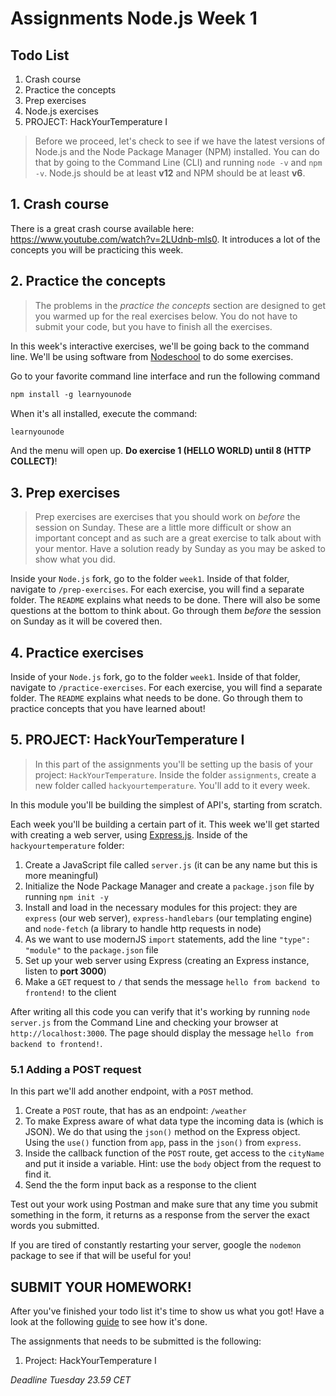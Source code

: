 # Assignments Node.js Week 1

## Todo List

1. Crash course
2. Practice the concepts
3. Prep exercises
4. Node.js exercises
5. PROJECT: HackYourTemperature I

> Before we proceed, let's check to see if we have the latest versions of Node.js and the Node Package Manager (NPM) installed. You can do that by going to the Command Line (CLI) and running `node -v` and `npm -v`. Node.js should be at least **v12** and NPM should be at least **v6**.

## **1. Crash course**

There is a great crash course available here: https://www.youtube.com/watch?v=2LUdnb-mls0. It introduces a lot of the concepts you will be practicing this week.

## **2. Practice the concepts**

> The problems in the _practice the concepts_ section are designed to get you warmed up for the real exercises below. You do not have to submit your code, but you have to finish all the exercises.

In this week's interactive exercises, we'll be going back to the command line. We'll be using software from [Nodeschool](https://nodeschool.io/) to do some exercises.

Go to your favorite command line interface and run the following command

```md
npm install -g learnyounode
```

When it's all installed, execute the command:

```md
learnyounode
```

And the menu will open up. **Do exercise 1 (HELLO WORLD) until 8 (HTTP COLLECT)**!

## **3. Prep exercises**

> Prep exercises are exercises that you should work on _before_ the session on Sunday. These are a little more difficult or show an important concept and as such are a great exercise to talk about with your mentor. Have a solution ready by Sunday as you may be asked to show what you did.

Inside your `Node.js` fork, go to the folder `week1`. Inside of that folder, navigate to `/prep-exercises`. For each exercise, you will find a separate folder. The `README` explains what needs to be done. There will also be some questions at the bottom to think about. Go through them _before_ the session on Sunday as it will be covered then.

## **4. Practice exercises**

Inside of your `Node.js` fork, go to the folder `week1`. Inside of that folder, navigate to `/practice-exercises`. For each exercise, you will find a separate folder. The `README` explains what needs to be done. Go through them to practice concepts that you have learned about!

## **5. PROJECT: HackYourTemperature I**

> In this part of the assignments you'll be setting up the basis of your project: `HackYourTemperature`. Inside the folder `assignments`, create a new folder called `hackyourtemperature`. You'll add to it every week.

In this module you'll be building the simplest of API's, starting from scratch.

Each week you'll be building a certain part of it. This week we'll get started with creating a web server, using [Express.js](https://expressjs.com/). Inside of the `hackyourtemperature` folder:

1. Create a JavaScript file called `server.js` (it can be any name but this is more meaningful)
2. Initialize the Node Package Manager and create a `package.json` file by running `npm init -y`
3. Install and load in the necessary modules for this project: they are `express` (our web server), `express-handlebars` (our templating engine) and `node-fetch` (a library to handle http requests in node)
4. As we want to use modernJS `import` statements, add the line `"type": "module"` to the `package.json` file
5. Set up your web server using Express (creating an Express instance, listen to **port 3000**)
6. Make a `GET` request to `/` that sends the message `hello from backend to frontend!` to the client

After writing all this code you can verify that it's working by running `node server.js` from the Command Line and checking your browser at `http://localhost:3000`. The page should display the message `hello from backend to frontend!`.

### 5.1 Adding a POST request

In this part we'll add another endpoint, with a `POST` method.

1. Create a `POST` route, that has as an endpoint: `/weather`
2. To make Express aware of what data type the incoming data is (which is JSON). We do that using the `json()` method on the Express object. Using the `use()` function from `app`, pass in the `json()` from `express`.
3. Inside the callback function of the `POST` route, get access to the `cityName` and put it inside a variable. Hint: use the `body` object from the request to find it.
4. Send the the form input back as a response to the client

Test out your work using Postman and make sure that any time you submit something in the form, it returns as a response from the server the exact words you submitted.

If you are tired of constantly restarting your server, google the `nodemon` package to see if that will be useful for you!

## **SUBMIT YOUR HOMEWORK!**

After you've finished your todo list it's time to show us what you got! Have a look at the following [guide](../hand-in-assignments-guide.md) to see how it's done.

The assignments that needs to be submitted is the following:

1. Project: HackYourTemperature I

_Deadline Tuesday 23.59 CET_
